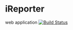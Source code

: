 # iReporter
web application
[![Build Status](https://travis-ci.org/waihigakanini/iReporter.svg?branch=ft-edit-redflag-%23162297465)](https://travis-ci.org/waihigakanini/iReporter)
